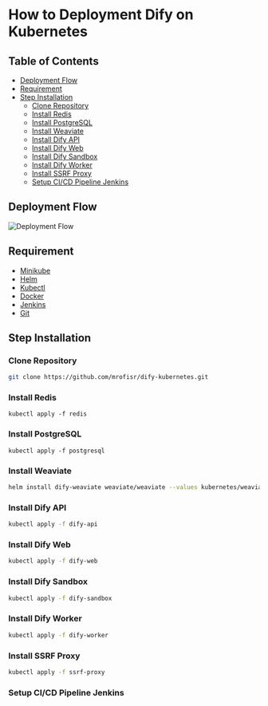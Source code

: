 # How to Deployment Dify on Kubernetes
## Table of Contents
- [Deployment Flow](#deployment-flow)
- [Requirement](#requirement)
- [Step Installation](#step-installation)
  - [Clone Repository](#clone-repository)
  - [Install Redis](#install-redis)
  - [Install PostgreSQL](#install-postgresql)
  - [Install Weaviate](#install-weaviate)
  - [Install Dify API](#install-dify-api)
  - [Install Dify Web](#install-dify-web)
  - [Install Dify Sandbox](#install-dify-sandbox)
  - [Install Dify Worker](#install-dify-worker)
  - [Install SSRF Proxy](#install-ssrf-proxy)
  - [Setup CI/CD Pipeline Jenkins](#setup-cicd-pipeline-jenkins)
## Deployment Flow
![Deployment Flow](images/flow.gif)
## Requirement
- [Minikube](https://minikube.sigs.k8s.io/docs/start/)
- [Helm](https://helm.sh/docs/intro/install/)
- [Kubectl](https://kubernetes.io/docs/tasks/tools/install-kubectl/)
- [Docker](https://docs.docker.com/get-docker/)
- [Jenkins](https://www.jenkins.io/doc/book/installing/)
- [Git](https://git-scm.com/book/en/v2/Getting-Started-Installing-Git)
## Step Installation
### Clone Repository
```bash
git clone https://github.com/mrofisr/dify-kubernetes.git
```
### Install Redis
```
kubectl apply -f redis
```
### Install PostgreSQL
```
kubectl apply -f postgresql
```
### Install Weaviate
```bash
helm install dify-weaviate weaviate/weaviate --values kubernetes/weaviate/values.yaml --namespace dify --create-namespace
```
### Install Dify API
```bash
kubectl apply -f dify-api
```
### Install Dify Web
```bash
kubectl apply -f dify-web
```
### Install Dify Sandbox
```bash
kubectl apply -f dify-sandbox
```
### Install Dify Worker
```bash
kubectl apply -f dify-worker
```
### Install SSRF Proxy
```bash
kubectl apply -f ssrf-proxy
```
### Setup CI/CD Pipeline Jenkins
